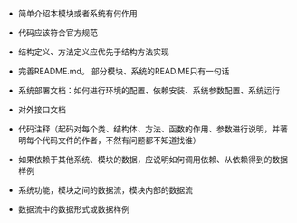 * 简单介绍本模块或者系统有何作用

* 代码应该符合官方规范

* 结构定义、方法定义应优先于结构方法实现

* 完善README.md。 部分模块、系统的READ.ME只有一句话

* 系统部署文档：如何进行环境的配置、依赖安装、系统参数配置、系统运行

* 对外接口文档

* 代码注释（起码对每个类、结构体、方法、函数的作用、参数进行说明，并著明每个代码文件的作者，不然有问题都不知道找谁）

* 如果依赖于其他系统、模块的数据，应说明如何调用依赖、从依赖得到的数据样例

* 系统功能，模块之间的数据流，模块内部的数据流

* 数据流中的数据形式或数据样例

